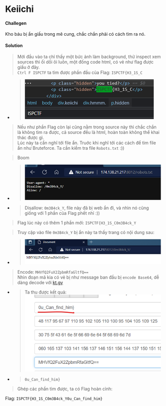 # Keiichi
#### Challegen

Kho báu bị ẩn giấu trong mê cung, chắc chắn phải có cách tìm ra nó.

#### Solution

> Mới đầu vào ta chỉ thấy một bức ảnh làm background, thử inspect xem sources thì ối dồi ôi luôn, một đống code html, có vẻ như flag được giấu ở đây. <br>
> `Ctrl F ISPCTF` ta tìm được phần đầu của Flag: `ISPCTF{H3_1S_C`
- >![](images/1.png)

> Nếu như phần Flag còn lại cũng nằm trong source này thì chắc chắn là không tìm ra được, cả source đều là html, hoàn toàn không thể khai thác được gì.<br>
> Lúc này ta cần nghĩ tới file ẩn. Truớc khi nghĩ tới các cách để tìm file ẩn như Bruteforce. Ta cần kiểm tra file `Robots.txt` :))<br>

> Boom 
- > ![](images/2.png)
- > Disallow: `0m3B4ck_Y`, file này đã bị web ẩn đi, và nhìn nó cũng giống với 1 phần của Flag phết nhỉ :))

> Flag lúc này có thêm 1 phần mới: `ISPCTF{H3_1S_C0m3B4ck_Y`<br>

> Truy cập vào file `0m3B4ck_Y` bị ẩn này ta thấy trang có nội dung sau:<br>
- >![](images/3.png)

>  Encode: `MHVfQ2FuX2ZpbmRfaGltfQ==`<br>
> Nhìn đoạn mã kia có vẻ bị như message ban đầu bị `encode Base64`, dễ dàng decode với <a href="https://kt.gy/tools.html#conv/0u_Can_find_him%7D">kt.gy</a> <br>

- >Ta thu được kết quả:<br>
![](images/4.png)
- > `0u_Can_find_him}`

> Ghép các phần tìm được, ta có Flag hoàn cỉnh: <br>

Flag: `ISPCTF{H3_1S_C0m3B4ck_Y0u_Can_find_him}`
